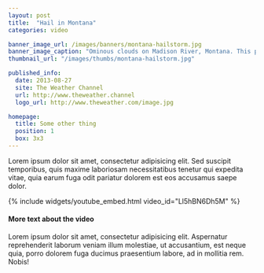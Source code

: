 ```yaml
---
layout: post
title:  "Hail in Montana"
categories: video

banner_image_url: /images/banners/montana-hailstorm.jpg
banner_image_caption: "Ominous clouds on Madison River, Montana. This photo was taken shortly before we made it to land and the hail started coming down."
thumbnail_url: "/images/thumbs/montana-hailstorm.jpg"

published_info:
  date: 2013-08-27
  site: The Weather Channel
  url: http://www.theweather.channel
  logo_url: http://www.theweather.com/image.jpg

homepage:
  title: Some other thing
  position: 1
  box: 3x3
---
```


Lorem ipsum dolor sit amet, consectetur adipisicing elit. Sed suscipit temporibus, quis maxime laboriosam necessitatibus tenetur qui expedita vitae, quia earum fuga odit pariatur dolorem est eos accusamus saepe dolor.

{% include widgets/youtube_embed.html video_id="Ll5hBN6Dh5M" %}


#### More text about the video

Lorem ipsum dolor sit amet, consectetur adipisicing elit. Aspernatur reprehenderit laborum veniam illum molestiae, ut accusantium, est neque quia, porro dolorem fuga ducimus praesentium labore, ad in mollitia rem. Nobis!
